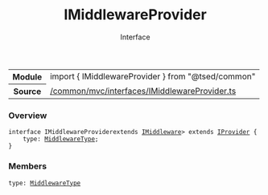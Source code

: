 
<header class="symbol-info-header"><h1 id="imiddlewareprovider">IMiddlewareProvider</h1><label class="symbol-info-type-label interface">Interface</label></header>
<!-- summary -->
<section class="symbol-info"><table class="is-full-width"><tbody><tr><th>Module</th><td><div class="lang-typescript"><span class="token keyword">import</span> { IMiddlewareProvider }&nbsp;<span class="token keyword">from</span>&nbsp;<span class="token string">"@tsed/common"</span></div></td></tr><tr><th>Source</th><td><a href="https://github.com/Romakita/ts-express-decorators/blob/v4.0.0/src//common/mvc/interfaces/IMiddlewareProvider.ts#L0-L0">/common/mvc/interfaces/IMiddlewareProvider.ts</a></td></tr></tbody></table></section>
<!-- overview -->


### Overview


<pre><code class="typescript-lang "><span class="token keyword">interface</span> IMiddlewareProvider<T <span class="token keyword">extends</span> <a href="#api/common/mvc/imiddleware"><span class="token">IMiddleware</span></a>> <span class="token keyword">extends</span> <a href="#api/common/di/iprovider"><span class="token">IProvider</span></a><T> <span class="token punctuation">{</span>
    type<span class="token punctuation">:</span> <a href="#api/common/mvc/middlewaretype"><span class="token">MiddlewareType</span></a><span class="token punctuation">;</span>
<span class="token punctuation">}</span></code></pre>


<!-- Parameters -->

<!-- Description -->

<!-- Members -->







### Members



<div class="method-overview">
<pre><code class="typescript-lang ">type<span class="token punctuation">:</span> <a href="#api/common/mvc/middlewaretype"><span class="token">MiddlewareType</span></a></code></pre>
</div>








